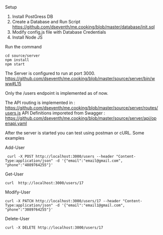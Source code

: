 Setup

1) Install PostGress DB
2) Create a Database and Run Script https://github.com/dseventh/me.cooking/blob/master/database/init.sql
3) Modify config,js file with Database Credentials
4) Install Node JS

Run the command
```
cd source/server
npm install
npm start
```
The Server is configured to run at port 3000. https://github.com/dseventh/me.cooking/blob/master/source/server/bin/www#L15

Only the /users endpoint is implemented as of now.

The API routing is implemented in : https://github.com/dseventh/me.cooking/blob/master/source/server/routes/users.js
API Definitions imporeted from Swagger : https://github.com/dseventh/me.cooking/blob/master/source/server/api/openapi.yaml

After the server is started you can test using postman or cURL. Some examples

Add-User
```
 curl -X POST http://localhost:3000/users --header "Content-Type:application/json" -d '{"email":"email@gmail.com", "phone":"4089764255"}'
```

Get-User
```
curl  http://localhost:3000/users/17
```

Modify-User
```
curl -X PATCH http://localhost:3000/users/17 --header "Content-Type:application/json" -d '{"email":"email1@gmail.com", "phone":"3089764255"}'
```

Delete-User
```
curl -X DELETE http://localhost:3000/users/17
```
 
 
 


